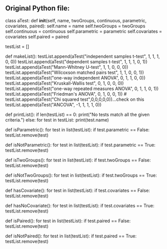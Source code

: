 ## Original Python file:

class aTest:
    def __init__(self, name, twoGroups, continuous, parametric, covariates, paired):
        self.name = name
        self.twoGroups = twoGroups
        self.continuous = continuous
        self.parametric = parametric
        self.covariates = covariates
        self.paired = paired


testList = []


def makeList():
    testList.append(aTest("independent samples t-test", 1, 1, 1, 0, 0))
    testList.append(aTest("dependent samples t-test", 1, 1, 1, 0, 1))
    testList.append(aTest("Mann-Whitney U-test", 1, 1, 0, 0, 0))
    testList.append(aTest("Wilcoxson matched pairs test", 1, 1, 0, 0, 1))
    testList.append(aTest("one-way independent ANOVA", 0, 1, 1, 0, 0))
    testList.append(aTest("Kruskall-Wallis test", 0, 1, 0, 0, 0))
    testList.append(aTest("one-way repeated measures ANOVA", 0, 1, 1, 0, 1))
    testList.append(aTest("Friedman's ANOVA", 0, 1, 0, 0, 1))
    # testList.append(aTest("Chi squared test",0,0,0,0,0))...check on this
    testList.append(aTest("ANCOVA", -1, 1, 1, 1, 0))


def printList():
    if len(testList) == 0:
        print("No tests match all the given criteria.")
    else:
        for test in testList:
            print(test.name)


def isParametric():
    for test in list(testList):
        if test.parametric == False:
            testList.remove(test)


def isNotParametric():
    for test in list(testList):
        if test.parametric == True:
            testList.remove(test)


def isTwoGroups():
    for test in list(testList):
        if test.twoGroups == False:
            testList.remove(test)


def isNotTwoGroups():
    for test in list(testList):
        if test.twoGroups == True:
            testList.remove(test)


def hasCovariate():
    for test in list(testList):
        if test.covariates == False:
            testList.remove(test)


def hasNoCovariate():
    for test in list(testList):
        if test.covariates == True:
            testList.remove(test)


def isPaired():
    for test in list(testList):
        if test.paired == False:
            testList.remove(test)


def isNotPaired():
    for test in list(testList):
        if test.paired == True:
            testList.remove(test)
